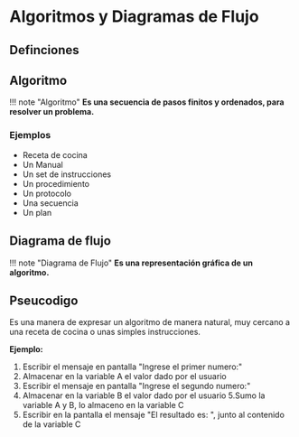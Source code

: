 # Algoritmos y Diagramas de Flujo

## Definciones

## Algoritmo

!!! note "Algoritmo"
    **Es una secuencia de pasos finitos y ordenados, para resolver un problema.**

### Ejemplos

- Receta de cocina
- Un Manual
- Un set de instrucciones
- Un procedimiento
- Un protocolo
- Una secuencia
- Un plan

## Diagrama de flujo

!!! note "Diagrama de Flujo"
    **Es una representación gráfica de un algoritmo.**



## Pseucodigo

Es una manera de expresar un algoritmo de manera natural, muy cercano a una receta de cocina o unas simples instrucciones.

**Ejemplo:**


1. Escribir el mensaje en pantalla "Ingrese el primer numero:"
2. Almacenar en la variable A el valor dado por el usuario
3. Escribir el mensaje en pantalla  "Ingrese el segundo numero:"
4. Almacenar en la variable B el valor dado por el usuario
5.Sumo la variable A y B, lo almaceno en la variable C
6. Escribir en la pantalla el mensaje "El resultado es: ", junto al contenido de la variable C